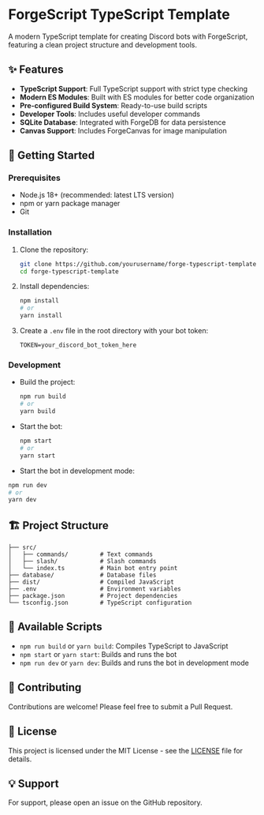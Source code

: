 # ForgeScript TypeScript Template

A modern TypeScript template for creating Discord bots with ForgeScript, featuring a clean project structure and development tools.

## ✨ Features

- **TypeScript Support**: Full TypeScript support with strict type checking
- **Modern ES Modules**: Built with ES modules for better code organization
- **Pre-configured Build System**: Ready-to-use build scripts
- **Developer Tools**: Includes useful developer commands
- **SQLite Database**: Integrated with ForgeDB for data persistence
- **Canvas Support**: Includes ForgeCanvas for image manipulation

## 🚀 Getting Started

### Prerequisites

- Node.js 18+ (recommended: latest LTS version)
- npm or yarn package manager
- Git

### Installation

1. Clone the repository:
   ```bash
   git clone https://github.com/yourusername/forge-typescript-template.git
   cd forge-typescript-template
   ```

2. Install dependencies:
   ```bash
   npm install
   # or
   yarn install
   ```

3. Create a `.env` file in the root directory with your bot token:
   ```env
   TOKEN=your_discord_bot_token_here
   ```

### Development

- Build the project:
  ```bash
  npm run build
  # or
  yarn build
  ```

- Start the bot:
  ```bash
  npm start
  # or
  yarn start
  ```

- Start the bot in development mode:
```bash
npm run dev
# or
yarn dev
```

## 🏗️ Project Structure

```
├── src/
│   ├── commands/         # Text commands
│   ├── slash/            # Slash commands
│   └── index.ts          # Main bot entry point
├── database/             # Database files
├── dist/                 # Compiled JavaScript
├── .env                  # Environment variables
├── package.json          # Project dependencies
└── tsconfig.json         # TypeScript configuration
```

## 📝 Available Scripts

- `npm run build` or `yarn build`: Compiles TypeScript to JavaScript
- `npm start` or `yarn start`: Builds and runs the bot
- `npm run dev` or `yarn dev`: Builds and runs the bot in development mode

## 🤝 Contributing

Contributions are welcome! Please feel free to submit a Pull Request.

## 📄 License

This project is licensed under the MIT License - see the [LICENSE](LICENSE) file for details.

## 💡 Support

For support, please open an issue on the GitHub repository.
